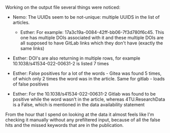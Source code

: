 Working on the output file several things were noticed: 

* Nemo:  The UUIDs seem to be not-unique: multiple UUIDS in the list of articles. 
  * Esther: For example: 17a3c19a-0084-42ff-bb06-7f3d780f6c45. This one has multiple DOIs associated with it and these multiple DOIs are all supposed to have GitLab links which they don't have (exactly the same links)

*  Esther: DOI's are also returning in multiple rows, for example 10.1038/s41534-022-00631-2 is listed 7 times 
*  Esther: False positives for a lot of the words - Gitea was found 5 times, of which only 2 times the word was in the article. Same for gitlab - loads of false positives 
*  Esther: For the 10.1038/s41534-022-00631-2 Gitlab was found to be positive while the word wasn't in the article, whereas 4TU.ResearchData is a False, which is mentioned in the data availability statement

From the hour that I spend on looking at the data it almost feels like I'm checking it manually without any prefiltered input, because of all the false hits and the missed keywords that are in the publication. 
